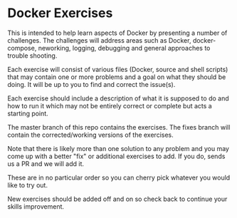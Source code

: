# Docker Exercises
This is intended to help learn aspects of Docker by presenting a number of challenges.
The challenges will address areas such as Docker, docker-compose, neworking, logging, debugging and general approaches to trouble shooting.

Each exercise will consist of various files (Docker, source and shell scripts) that may contain one or more problems and a goal on what they should be doing.
It will be up to you to find and correct the issue(s).

Each exercise should include a description of what it is supposed to do and how to run it which may not be entirely correct or complete but acts a starting point.

The master branch of this repo contains the exercises.
The fixes branch will contain the corrected/working versions of the exercises.

Note that there is likely more than one solution to any problem and you may come up with a better "fix" or additional exercises to add.
If you do, sends us a PR and we will add it.

These are in no particular order so you can cherry pick whatever you would like to try out.

New exercises should be added off and on so check back to continue your skills improvement.

